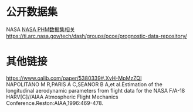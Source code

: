 # 公开数据集
NASA [NASA PHM数据集相关](https://www.jianshu.com/p/0970f7a456a5)  
<https://ti.arc.nasa.gov/tech/dash/groups/pcoe/prognostic-data-repository/>

# 其他链接
https://www.oalib.com/paper/5380339#.XvH-MpMzZQI  
NAPOLITANO M R,PARIS A C,SEANOR B A,et al.Estimation of the longitudinal aerodynamic parameters from flight data for the NASA F/A-18 HARV[C]//AIAA Atmospheric Flight Mechanics Conference.Reston:AIAA,1996:469-478.
